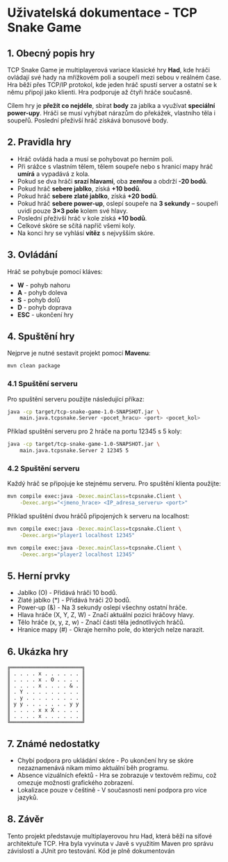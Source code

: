 # Uživatelská dokumentace - TCP Snake Game

## 1. Obecný popis hry
TCP Snake Game je multiplayerová variace klasické hry **Had**, kde hráči ovládají své hady na mřížkovém poli a soupeří mezi sebou v reálném čase. Hra běží přes TCP/IP protokol, kde jeden hráč spustí server a ostatní se k němu připojí jako klienti. Hra podporuje až čtyři hráče současně.

Cílem hry je **přežít co nejdéle**, sbírat **body** za jablka a využívat **speciální power-upy**. Hráči se musí vyhýbat nárazům do překážek, vlastního těla i soupeřů. Poslední přeživší hráč získává bonusové body.

## 2. Pravidla hry
- Hráč ovládá hada a musí se pohybovat po herním poli.
- Při srážce s vlastním tělem, tělem soupeře nebo s hranicí mapy hráč **umírá** a vypadává z kola.
- Pokud se dva hráči **srazí hlavami**, oba **zemřou** a obdrží **-20 bodů**.
- Pokud hráč **sebere jablko**, získá **+10 bodů**.
- Pokud hráč **sebere zlaté jablko**, získá **+20 bodů**.
- Pokud hráč **sebere power-up**, oslepí soupeře na **3 sekundy** – soupeři uvidí pouze **3×3 pole** kolem své hlavy.
- Poslední přeživší hráč v kole získá **+10 bodů**.
- Celkové skóre se sčítá napříč všemi koly.
- Na konci hry se vyhlásí **vítěz** s nejvyšším skóre.

## 3. Ovládání
Hráč se pohybuje pomocí kláves:

- **W** - pohyb nahoru
- **A** - pohyb doleva
- **S** - pohyb dolů
- **D** - pohyb doprava
- **ESC** - ukončení hry

## 4. Spuštění hry

Nejprve je nutné sestavit projekt pomocí **Mavenu**:
```bash
mvn clean package
```

### 4.1 Spuštění serveru
Pro spuštění serveru použijte následující příkaz:
```bash
java -cp target/tcp-snake-game-1.0-SNAPSHOT.jar \
    main.java.tcpsnake.Server <pocet_hracu> <port> <pocet_kol>
```
Příklad spuštění serveru pro 2 hráče na portu 12345 s 5 koly:
```bash
java -cp target/tcp-snake-game-1.0-SNAPSHOT.jar \
    main.java.tcpsnake.Server 2 12345 5
```
### 4.2 Spuštění serveru
Každý hráč se připojuje ke stejnému serveru. Pro spuštění klienta použijte:
```bash
mvn compile exec:java -Dexec.mainClass=tcpsnake.Client \
    -Dexec.args="<jmeno_hrace> <IP_adresa_serveru> <port>"
```
Příklad spuštění dvou hráčů připojených k serveru na localhost:
```bash
mvn compile exec:java -Dexec.mainClass=tcpsnake.Client \
    -Dexec.args="player1 localhost 12345"

mvn compile exec:java -Dexec.mainClass=tcpsnake.Client \
    -Dexec.args="player2 localhost 12345"
```
## 5. Herní prvky
- Jablko (O) - Přidává hráči 10 bodů.
- Zlaté jablko (*) - Přidává hráči 20 bodů.
- Power-up (&) - Na 3 sekundy oslepí všechny ostatní hráče.
- Hlava hráče (X, Y, Z, W) - Značí aktuální pozici hráčovy hlavy.
- Tělo hráče (x, y, z, w) - Značí části těla jednotlivých hráčů.
- Hranice mapy (#) - Okraje herního pole, do kterých nelze narazit.

## 6. Ukázka hry
```
╔═══════════════════════╗
║ . . . . x . . . . . . ║
║ . . . . x . O . . . . ║
║ . . . . x . . . . & . ║
║ . Y . . . . . . . . . ║
║ . y . . . . . . . . . ║
║ y y . . . . . . . y y ║
║ . . . . x x X . . . . ║
║ . . . . x . . . . . . ║
╚═══════════════════════╝
```

## 7. Známé nedostatky
- Chybí podpora pro ukládání skóre - Po ukončení hry se skóre nezaznamenává nikam mimo aktuální běh programu.
- Absence vizuálních efektů - Hra se zobrazuje v textovém režimu, což omezuje možnosti grafického zobrazení.
- Lokalizace pouze v češtině - V současnosti není podpora pro více jazyků.
## 8. Závěr
   Tento projekt představuje multiplayerovou hru Had, která běží na síťové architektuře TCP. Hra byla vyvinuta v Javě s využitím Maven pro správu závislostí a JUnit pro testování. Kód je plně dokumentován